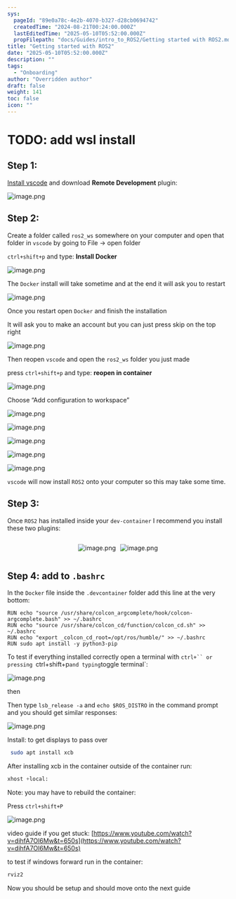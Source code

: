 ```yaml
---
sys:
  pageId: "89e0a78c-4e2b-4070-b327-d28cb0694742"
  createdTime: "2024-08-21T00:24:00.000Z"
  lastEditedTime: "2025-05-10T05:52:00.000Z"
  propFilepath: "docs/Guides/intro_to_ROS2/Getting started with ROS2.md"
title: "Getting started with ROS2"
date: "2025-05-10T05:52:00.000Z"
description: ""
tags:
  - "Onboarding"
author: "Overridden author"
draft: false
weight: 141
toc: false
icon: ""
---
```


# TODO: add wsl install

## Step 1:

[Install vscode](https://code.visualstudio.com/download) and download **Remote Development** plugin:

![image.png](https://prod-files-secure.s3.us-west-2.amazonaws.com/d518164a-d88e-44d1-a4ee-3adb3bd8bce0/efb52993-1881-4a40-b95e-6f020334f022/image.png?X-Amz-Algorithm=AWS4-HMAC-SHA256&X-Amz-Content-Sha256=UNSIGNED-PAYLOAD&X-Amz-Credential=ASIAZI2LB466T2NGWP6J%2F20250606%2Fus-west-2%2Fs3%2Faws4_request&X-Amz-Date=20250606T170817Z&X-Amz-Expires=3600&X-Amz-Security-Token=IQoJb3JpZ2luX2VjEIj%2F%2F%2F%2F%2F%2F%2F%2F%2F%2FwEaCXVzLXdlc3QtMiJIMEYCIQCAUUEPkhBqPmnlc%2BNaAVv%2BDz7nO09Q4o4lSXG5kPkDkwIhAJEjlkHcxNzx%2F8wD2MuPBJLtgW1whScb%2FjHd6%2Fwy0M4lKv8DCGEQABoMNjM3NDIzMTgzODA1IgzlRk5yqKW%2FXDIaghYq3AOdp5s%2FWCaDqElLa%2BOzgwQpLD4TCHQ2n1u5q7w1nTX8zm6SKxsJSE1w9Rz7CVdOfvA1W6DW2Xhj5EhG68KodvfNmj2%2BMP2sQqYyQsfUD6xir%2B9iXX77ljFx%2FfJA7XBJCQxM3nC5MSzSfeZk%2FgGaP7CyL%2Bjc6iUCq8jGNjpwOvUXrpTa8BLjDOw%2BNu20vlYFXPrbFdY644iTYBxTGl59cXYc6VmWe%2F2oEYiFgv5aft9qVt0XaAgNuiD76Yz1iV5JOjVRC4N0ydNuV5XH1A1590764DPj5ec4aNPER5oZ9j1MBnY8nK12exxQE%2BrC2FzcbLuVl2Jd0uiBzoVRnE60T3kXdj5cof1F9qjpxlUNOcrHfa2DaG%2BFQfaa9HMupMvJT9wQ4vkpVoulyig4HPYtFwCwUJLrH009kchDYSO2EnU4u5ND%2B4zsORtIQ8iskf04GSQC6F2j4zz2NutW4Pe5fQrMygsunLY6WPjt28RdXtPMfWtYF62x9jKMM7wjtRbRXc4J7th9q8Y1VZDbBRcmd3nPxxnOSTIhvV7G3Aw4grNEUgCnSHv8DweNXWmaZABkJIkP%2FYGt99iYTy6%2FFikRmXNGOsq17BkPvi3d4k7v0SSdjEn9iwtONnM%2BuXwnxTDsoYzCBjqkAXV1hXVI%2B6547ESMKFPmvy%2BRoxEgslJGpvewpSkVDVmQoVbR%2BJquwBvf%2FmznrIApIt1KPf%2FAA%2BK%2BjmkyUbofLbY2TkLyE4GMmkzqlwojWy4tRcFtQVYLZXM20TfxbSa7h7PrqEVP5LlUY1DSNiSZgoqwBRddlXA%2BCu6%2BQ1SQMBvzbd9ovJo62UrAe72an1tXrPJyJTHpmP64xuD%2FpOYOot5ODSOm&X-Amz-Signature=c25e655b561ccb3710e2174d8ffadd31989f4ecd80a4a403991a32c8d8cc078f&X-Amz-SignedHeaders=host&x-id=GetObject)

## Step 2:

Create a folder called `ros2_ws` somewhere on your computer and open that folder in `vscode` by going to File → open folder 

`ctrl+shift+p` and type: **Install Docker**

![image.png](https://prod-files-secure.s3.us-west-2.amazonaws.com/d518164a-d88e-44d1-a4ee-3adb3bd8bce0/2269dc0e-1cd5-47ff-bceb-c04ad9b2eab0/image.png?X-Amz-Algorithm=AWS4-HMAC-SHA256&X-Amz-Content-Sha256=UNSIGNED-PAYLOAD&X-Amz-Credential=ASIAZI2LB466T2NGWP6J%2F20250606%2Fus-west-2%2Fs3%2Faws4_request&X-Amz-Date=20250606T170817Z&X-Amz-Expires=3600&X-Amz-Security-Token=IQoJb3JpZ2luX2VjEIj%2F%2F%2F%2F%2F%2F%2F%2F%2F%2FwEaCXVzLXdlc3QtMiJIMEYCIQCAUUEPkhBqPmnlc%2BNaAVv%2BDz7nO09Q4o4lSXG5kPkDkwIhAJEjlkHcxNzx%2F8wD2MuPBJLtgW1whScb%2FjHd6%2Fwy0M4lKv8DCGEQABoMNjM3NDIzMTgzODA1IgzlRk5yqKW%2FXDIaghYq3AOdp5s%2FWCaDqElLa%2BOzgwQpLD4TCHQ2n1u5q7w1nTX8zm6SKxsJSE1w9Rz7CVdOfvA1W6DW2Xhj5EhG68KodvfNmj2%2BMP2sQqYyQsfUD6xir%2B9iXX77ljFx%2FfJA7XBJCQxM3nC5MSzSfeZk%2FgGaP7CyL%2Bjc6iUCq8jGNjpwOvUXrpTa8BLjDOw%2BNu20vlYFXPrbFdY644iTYBxTGl59cXYc6VmWe%2F2oEYiFgv5aft9qVt0XaAgNuiD76Yz1iV5JOjVRC4N0ydNuV5XH1A1590764DPj5ec4aNPER5oZ9j1MBnY8nK12exxQE%2BrC2FzcbLuVl2Jd0uiBzoVRnE60T3kXdj5cof1F9qjpxlUNOcrHfa2DaG%2BFQfaa9HMupMvJT9wQ4vkpVoulyig4HPYtFwCwUJLrH009kchDYSO2EnU4u5ND%2B4zsORtIQ8iskf04GSQC6F2j4zz2NutW4Pe5fQrMygsunLY6WPjt28RdXtPMfWtYF62x9jKMM7wjtRbRXc4J7th9q8Y1VZDbBRcmd3nPxxnOSTIhvV7G3Aw4grNEUgCnSHv8DweNXWmaZABkJIkP%2FYGt99iYTy6%2FFikRmXNGOsq17BkPvi3d4k7v0SSdjEn9iwtONnM%2BuXwnxTDsoYzCBjqkAXV1hXVI%2B6547ESMKFPmvy%2BRoxEgslJGpvewpSkVDVmQoVbR%2BJquwBvf%2FmznrIApIt1KPf%2FAA%2BK%2BjmkyUbofLbY2TkLyE4GMmkzqlwojWy4tRcFtQVYLZXM20TfxbSa7h7PrqEVP5LlUY1DSNiSZgoqwBRddlXA%2BCu6%2BQ1SQMBvzbd9ovJo62UrAe72an1tXrPJyJTHpmP64xuD%2FpOYOot5ODSOm&X-Amz-Signature=1364b54eb9df294deacfb266e0878899f2c511f82ddabca4a9d370eb7df58be9&X-Amz-SignedHeaders=host&x-id=GetObject)

The `Docker` install will take sometime and at the end it will ask you to restart

![image.png](https://prod-files-secure.s3.us-west-2.amazonaws.com/d518164a-d88e-44d1-a4ee-3adb3bd8bce0/ed233f78-be33-4b1f-b89c-9c346c0e961e/image.png?X-Amz-Algorithm=AWS4-HMAC-SHA256&X-Amz-Content-Sha256=UNSIGNED-PAYLOAD&X-Amz-Credential=ASIAZI2LB466T2NGWP6J%2F20250606%2Fus-west-2%2Fs3%2Faws4_request&X-Amz-Date=20250606T170817Z&X-Amz-Expires=3600&X-Amz-Security-Token=IQoJb3JpZ2luX2VjEIj%2F%2F%2F%2F%2F%2F%2F%2F%2F%2FwEaCXVzLXdlc3QtMiJIMEYCIQCAUUEPkhBqPmnlc%2BNaAVv%2BDz7nO09Q4o4lSXG5kPkDkwIhAJEjlkHcxNzx%2F8wD2MuPBJLtgW1whScb%2FjHd6%2Fwy0M4lKv8DCGEQABoMNjM3NDIzMTgzODA1IgzlRk5yqKW%2FXDIaghYq3AOdp5s%2FWCaDqElLa%2BOzgwQpLD4TCHQ2n1u5q7w1nTX8zm6SKxsJSE1w9Rz7CVdOfvA1W6DW2Xhj5EhG68KodvfNmj2%2BMP2sQqYyQsfUD6xir%2B9iXX77ljFx%2FfJA7XBJCQxM3nC5MSzSfeZk%2FgGaP7CyL%2Bjc6iUCq8jGNjpwOvUXrpTa8BLjDOw%2BNu20vlYFXPrbFdY644iTYBxTGl59cXYc6VmWe%2F2oEYiFgv5aft9qVt0XaAgNuiD76Yz1iV5JOjVRC4N0ydNuV5XH1A1590764DPj5ec4aNPER5oZ9j1MBnY8nK12exxQE%2BrC2FzcbLuVl2Jd0uiBzoVRnE60T3kXdj5cof1F9qjpxlUNOcrHfa2DaG%2BFQfaa9HMupMvJT9wQ4vkpVoulyig4HPYtFwCwUJLrH009kchDYSO2EnU4u5ND%2B4zsORtIQ8iskf04GSQC6F2j4zz2NutW4Pe5fQrMygsunLY6WPjt28RdXtPMfWtYF62x9jKMM7wjtRbRXc4J7th9q8Y1VZDbBRcmd3nPxxnOSTIhvV7G3Aw4grNEUgCnSHv8DweNXWmaZABkJIkP%2FYGt99iYTy6%2FFikRmXNGOsq17BkPvi3d4k7v0SSdjEn9iwtONnM%2BuXwnxTDsoYzCBjqkAXV1hXVI%2B6547ESMKFPmvy%2BRoxEgslJGpvewpSkVDVmQoVbR%2BJquwBvf%2FmznrIApIt1KPf%2FAA%2BK%2BjmkyUbofLbY2TkLyE4GMmkzqlwojWy4tRcFtQVYLZXM20TfxbSa7h7PrqEVP5LlUY1DSNiSZgoqwBRddlXA%2BCu6%2BQ1SQMBvzbd9ovJo62UrAe72an1tXrPJyJTHpmP64xuD%2FpOYOot5ODSOm&X-Amz-Signature=c8be458cd77d09599b6900da9b284f29f93edb71d2decf43c5fb485c6af16b0b&X-Amz-SignedHeaders=host&x-id=GetObject)

Once you restart open `Docker` and finish the installation

It will ask you to make an account but you can just press skip on the top right

![image.png](https://prod-files-secure.s3.us-west-2.amazonaws.com/d518164a-d88e-44d1-a4ee-3adb3bd8bce0/21010ad9-1659-4fd9-9f59-9932a09b2a3d/image.png?X-Amz-Algorithm=AWS4-HMAC-SHA256&X-Amz-Content-Sha256=UNSIGNED-PAYLOAD&X-Amz-Credential=ASIAZI2LB466T2NGWP6J%2F20250606%2Fus-west-2%2Fs3%2Faws4_request&X-Amz-Date=20250606T170817Z&X-Amz-Expires=3600&X-Amz-Security-Token=IQoJb3JpZ2luX2VjEIj%2F%2F%2F%2F%2F%2F%2F%2F%2F%2FwEaCXVzLXdlc3QtMiJIMEYCIQCAUUEPkhBqPmnlc%2BNaAVv%2BDz7nO09Q4o4lSXG5kPkDkwIhAJEjlkHcxNzx%2F8wD2MuPBJLtgW1whScb%2FjHd6%2Fwy0M4lKv8DCGEQABoMNjM3NDIzMTgzODA1IgzlRk5yqKW%2FXDIaghYq3AOdp5s%2FWCaDqElLa%2BOzgwQpLD4TCHQ2n1u5q7w1nTX8zm6SKxsJSE1w9Rz7CVdOfvA1W6DW2Xhj5EhG68KodvfNmj2%2BMP2sQqYyQsfUD6xir%2B9iXX77ljFx%2FfJA7XBJCQxM3nC5MSzSfeZk%2FgGaP7CyL%2Bjc6iUCq8jGNjpwOvUXrpTa8BLjDOw%2BNu20vlYFXPrbFdY644iTYBxTGl59cXYc6VmWe%2F2oEYiFgv5aft9qVt0XaAgNuiD76Yz1iV5JOjVRC4N0ydNuV5XH1A1590764DPj5ec4aNPER5oZ9j1MBnY8nK12exxQE%2BrC2FzcbLuVl2Jd0uiBzoVRnE60T3kXdj5cof1F9qjpxlUNOcrHfa2DaG%2BFQfaa9HMupMvJT9wQ4vkpVoulyig4HPYtFwCwUJLrH009kchDYSO2EnU4u5ND%2B4zsORtIQ8iskf04GSQC6F2j4zz2NutW4Pe5fQrMygsunLY6WPjt28RdXtPMfWtYF62x9jKMM7wjtRbRXc4J7th9q8Y1VZDbBRcmd3nPxxnOSTIhvV7G3Aw4grNEUgCnSHv8DweNXWmaZABkJIkP%2FYGt99iYTy6%2FFikRmXNGOsq17BkPvi3d4k7v0SSdjEn9iwtONnM%2BuXwnxTDsoYzCBjqkAXV1hXVI%2B6547ESMKFPmvy%2BRoxEgslJGpvewpSkVDVmQoVbR%2BJquwBvf%2FmznrIApIt1KPf%2FAA%2BK%2BjmkyUbofLbY2TkLyE4GMmkzqlwojWy4tRcFtQVYLZXM20TfxbSa7h7PrqEVP5LlUY1DSNiSZgoqwBRddlXA%2BCu6%2BQ1SQMBvzbd9ovJo62UrAe72an1tXrPJyJTHpmP64xuD%2FpOYOot5ODSOm&X-Amz-Signature=702a5a91be9bfe683dd42464a4439fdb3af18033655a7af6618d949124732be7&X-Amz-SignedHeaders=host&x-id=GetObject)

Then reopen `vscode` and open the `ros2_ws` folder you just made

press `ctrl+shift+p` and type: **reopen in container**

![image.png](https://prod-files-secure.s3.us-west-2.amazonaws.com/d518164a-d88e-44d1-a4ee-3adb3bd8bce0/4e93b8c2-41ad-488c-8095-c74205196118/image.png?X-Amz-Algorithm=AWS4-HMAC-SHA256&X-Amz-Content-Sha256=UNSIGNED-PAYLOAD&X-Amz-Credential=ASIAZI2LB466T2NGWP6J%2F20250606%2Fus-west-2%2Fs3%2Faws4_request&X-Amz-Date=20250606T170817Z&X-Amz-Expires=3600&X-Amz-Security-Token=IQoJb3JpZ2luX2VjEIj%2F%2F%2F%2F%2F%2F%2F%2F%2F%2FwEaCXVzLXdlc3QtMiJIMEYCIQCAUUEPkhBqPmnlc%2BNaAVv%2BDz7nO09Q4o4lSXG5kPkDkwIhAJEjlkHcxNzx%2F8wD2MuPBJLtgW1whScb%2FjHd6%2Fwy0M4lKv8DCGEQABoMNjM3NDIzMTgzODA1IgzlRk5yqKW%2FXDIaghYq3AOdp5s%2FWCaDqElLa%2BOzgwQpLD4TCHQ2n1u5q7w1nTX8zm6SKxsJSE1w9Rz7CVdOfvA1W6DW2Xhj5EhG68KodvfNmj2%2BMP2sQqYyQsfUD6xir%2B9iXX77ljFx%2FfJA7XBJCQxM3nC5MSzSfeZk%2FgGaP7CyL%2Bjc6iUCq8jGNjpwOvUXrpTa8BLjDOw%2BNu20vlYFXPrbFdY644iTYBxTGl59cXYc6VmWe%2F2oEYiFgv5aft9qVt0XaAgNuiD76Yz1iV5JOjVRC4N0ydNuV5XH1A1590764DPj5ec4aNPER5oZ9j1MBnY8nK12exxQE%2BrC2FzcbLuVl2Jd0uiBzoVRnE60T3kXdj5cof1F9qjpxlUNOcrHfa2DaG%2BFQfaa9HMupMvJT9wQ4vkpVoulyig4HPYtFwCwUJLrH009kchDYSO2EnU4u5ND%2B4zsORtIQ8iskf04GSQC6F2j4zz2NutW4Pe5fQrMygsunLY6WPjt28RdXtPMfWtYF62x9jKMM7wjtRbRXc4J7th9q8Y1VZDbBRcmd3nPxxnOSTIhvV7G3Aw4grNEUgCnSHv8DweNXWmaZABkJIkP%2FYGt99iYTy6%2FFikRmXNGOsq17BkPvi3d4k7v0SSdjEn9iwtONnM%2BuXwnxTDsoYzCBjqkAXV1hXVI%2B6547ESMKFPmvy%2BRoxEgslJGpvewpSkVDVmQoVbR%2BJquwBvf%2FmznrIApIt1KPf%2FAA%2BK%2BjmkyUbofLbY2TkLyE4GMmkzqlwojWy4tRcFtQVYLZXM20TfxbSa7h7PrqEVP5LlUY1DSNiSZgoqwBRddlXA%2BCu6%2BQ1SQMBvzbd9ovJo62UrAe72an1tXrPJyJTHpmP64xuD%2FpOYOot5ODSOm&X-Amz-Signature=156fc92848a941dac7ef491e14d718f7a199c72843ba5b8b7b969a2deeb6bde8&X-Amz-SignedHeaders=host&x-id=GetObject)

Choose “Add configuration to workspace”

![image.png](https://prod-files-secure.s3.us-west-2.amazonaws.com/d518164a-d88e-44d1-a4ee-3adb3bd8bce0/9560b282-5060-4989-ba37-97e7b2c22476/image.png?X-Amz-Algorithm=AWS4-HMAC-SHA256&X-Amz-Content-Sha256=UNSIGNED-PAYLOAD&X-Amz-Credential=ASIAZI2LB466T2NGWP6J%2F20250606%2Fus-west-2%2Fs3%2Faws4_request&X-Amz-Date=20250606T170817Z&X-Amz-Expires=3600&X-Amz-Security-Token=IQoJb3JpZ2luX2VjEIj%2F%2F%2F%2F%2F%2F%2F%2F%2F%2FwEaCXVzLXdlc3QtMiJIMEYCIQCAUUEPkhBqPmnlc%2BNaAVv%2BDz7nO09Q4o4lSXG5kPkDkwIhAJEjlkHcxNzx%2F8wD2MuPBJLtgW1whScb%2FjHd6%2Fwy0M4lKv8DCGEQABoMNjM3NDIzMTgzODA1IgzlRk5yqKW%2FXDIaghYq3AOdp5s%2FWCaDqElLa%2BOzgwQpLD4TCHQ2n1u5q7w1nTX8zm6SKxsJSE1w9Rz7CVdOfvA1W6DW2Xhj5EhG68KodvfNmj2%2BMP2sQqYyQsfUD6xir%2B9iXX77ljFx%2FfJA7XBJCQxM3nC5MSzSfeZk%2FgGaP7CyL%2Bjc6iUCq8jGNjpwOvUXrpTa8BLjDOw%2BNu20vlYFXPrbFdY644iTYBxTGl59cXYc6VmWe%2F2oEYiFgv5aft9qVt0XaAgNuiD76Yz1iV5JOjVRC4N0ydNuV5XH1A1590764DPj5ec4aNPER5oZ9j1MBnY8nK12exxQE%2BrC2FzcbLuVl2Jd0uiBzoVRnE60T3kXdj5cof1F9qjpxlUNOcrHfa2DaG%2BFQfaa9HMupMvJT9wQ4vkpVoulyig4HPYtFwCwUJLrH009kchDYSO2EnU4u5ND%2B4zsORtIQ8iskf04GSQC6F2j4zz2NutW4Pe5fQrMygsunLY6WPjt28RdXtPMfWtYF62x9jKMM7wjtRbRXc4J7th9q8Y1VZDbBRcmd3nPxxnOSTIhvV7G3Aw4grNEUgCnSHv8DweNXWmaZABkJIkP%2FYGt99iYTy6%2FFikRmXNGOsq17BkPvi3d4k7v0SSdjEn9iwtONnM%2BuXwnxTDsoYzCBjqkAXV1hXVI%2B6547ESMKFPmvy%2BRoxEgslJGpvewpSkVDVmQoVbR%2BJquwBvf%2FmznrIApIt1KPf%2FAA%2BK%2BjmkyUbofLbY2TkLyE4GMmkzqlwojWy4tRcFtQVYLZXM20TfxbSa7h7PrqEVP5LlUY1DSNiSZgoqwBRddlXA%2BCu6%2BQ1SQMBvzbd9ovJo62UrAe72an1tXrPJyJTHpmP64xuD%2FpOYOot5ODSOm&X-Amz-Signature=391e527ea62b1212b401f4c70ea87a6ffac56e6da16956ebbb3306e1b9a3b549&X-Amz-SignedHeaders=host&x-id=GetObject)

![image.png](https://prod-files-secure.s3.us-west-2.amazonaws.com/d518164a-d88e-44d1-a4ee-3adb3bd8bce0/2ee63f81-886b-48e8-a553-dc6e5eac99e4/image.png?X-Amz-Algorithm=AWS4-HMAC-SHA256&X-Amz-Content-Sha256=UNSIGNED-PAYLOAD&X-Amz-Credential=ASIAZI2LB466T2NGWP6J%2F20250606%2Fus-west-2%2Fs3%2Faws4_request&X-Amz-Date=20250606T170817Z&X-Amz-Expires=3600&X-Amz-Security-Token=IQoJb3JpZ2luX2VjEIj%2F%2F%2F%2F%2F%2F%2F%2F%2F%2FwEaCXVzLXdlc3QtMiJIMEYCIQCAUUEPkhBqPmnlc%2BNaAVv%2BDz7nO09Q4o4lSXG5kPkDkwIhAJEjlkHcxNzx%2F8wD2MuPBJLtgW1whScb%2FjHd6%2Fwy0M4lKv8DCGEQABoMNjM3NDIzMTgzODA1IgzlRk5yqKW%2FXDIaghYq3AOdp5s%2FWCaDqElLa%2BOzgwQpLD4TCHQ2n1u5q7w1nTX8zm6SKxsJSE1w9Rz7CVdOfvA1W6DW2Xhj5EhG68KodvfNmj2%2BMP2sQqYyQsfUD6xir%2B9iXX77ljFx%2FfJA7XBJCQxM3nC5MSzSfeZk%2FgGaP7CyL%2Bjc6iUCq8jGNjpwOvUXrpTa8BLjDOw%2BNu20vlYFXPrbFdY644iTYBxTGl59cXYc6VmWe%2F2oEYiFgv5aft9qVt0XaAgNuiD76Yz1iV5JOjVRC4N0ydNuV5XH1A1590764DPj5ec4aNPER5oZ9j1MBnY8nK12exxQE%2BrC2FzcbLuVl2Jd0uiBzoVRnE60T3kXdj5cof1F9qjpxlUNOcrHfa2DaG%2BFQfaa9HMupMvJT9wQ4vkpVoulyig4HPYtFwCwUJLrH009kchDYSO2EnU4u5ND%2B4zsORtIQ8iskf04GSQC6F2j4zz2NutW4Pe5fQrMygsunLY6WPjt28RdXtPMfWtYF62x9jKMM7wjtRbRXc4J7th9q8Y1VZDbBRcmd3nPxxnOSTIhvV7G3Aw4grNEUgCnSHv8DweNXWmaZABkJIkP%2FYGt99iYTy6%2FFikRmXNGOsq17BkPvi3d4k7v0SSdjEn9iwtONnM%2BuXwnxTDsoYzCBjqkAXV1hXVI%2B6547ESMKFPmvy%2BRoxEgslJGpvewpSkVDVmQoVbR%2BJquwBvf%2FmznrIApIt1KPf%2FAA%2BK%2BjmkyUbofLbY2TkLyE4GMmkzqlwojWy4tRcFtQVYLZXM20TfxbSa7h7PrqEVP5LlUY1DSNiSZgoqwBRddlXA%2BCu6%2BQ1SQMBvzbd9ovJo62UrAe72an1tXrPJyJTHpmP64xuD%2FpOYOot5ODSOm&X-Amz-Signature=82e273346d2f88990b79d1a012307006aba32a5cc9e052ca1fd9c40be2145917&X-Amz-SignedHeaders=host&x-id=GetObject)

![image.png](https://prod-files-secure.s3.us-west-2.amazonaws.com/d518164a-d88e-44d1-a4ee-3adb3bd8bce0/ae1580b2-b048-407e-aed9-b584224a7a04/image.png?X-Amz-Algorithm=AWS4-HMAC-SHA256&X-Amz-Content-Sha256=UNSIGNED-PAYLOAD&X-Amz-Credential=ASIAZI2LB466T2NGWP6J%2F20250606%2Fus-west-2%2Fs3%2Faws4_request&X-Amz-Date=20250606T170817Z&X-Amz-Expires=3600&X-Amz-Security-Token=IQoJb3JpZ2luX2VjEIj%2F%2F%2F%2F%2F%2F%2F%2F%2F%2FwEaCXVzLXdlc3QtMiJIMEYCIQCAUUEPkhBqPmnlc%2BNaAVv%2BDz7nO09Q4o4lSXG5kPkDkwIhAJEjlkHcxNzx%2F8wD2MuPBJLtgW1whScb%2FjHd6%2Fwy0M4lKv8DCGEQABoMNjM3NDIzMTgzODA1IgzlRk5yqKW%2FXDIaghYq3AOdp5s%2FWCaDqElLa%2BOzgwQpLD4TCHQ2n1u5q7w1nTX8zm6SKxsJSE1w9Rz7CVdOfvA1W6DW2Xhj5EhG68KodvfNmj2%2BMP2sQqYyQsfUD6xir%2B9iXX77ljFx%2FfJA7XBJCQxM3nC5MSzSfeZk%2FgGaP7CyL%2Bjc6iUCq8jGNjpwOvUXrpTa8BLjDOw%2BNu20vlYFXPrbFdY644iTYBxTGl59cXYc6VmWe%2F2oEYiFgv5aft9qVt0XaAgNuiD76Yz1iV5JOjVRC4N0ydNuV5XH1A1590764DPj5ec4aNPER5oZ9j1MBnY8nK12exxQE%2BrC2FzcbLuVl2Jd0uiBzoVRnE60T3kXdj5cof1F9qjpxlUNOcrHfa2DaG%2BFQfaa9HMupMvJT9wQ4vkpVoulyig4HPYtFwCwUJLrH009kchDYSO2EnU4u5ND%2B4zsORtIQ8iskf04GSQC6F2j4zz2NutW4Pe5fQrMygsunLY6WPjt28RdXtPMfWtYF62x9jKMM7wjtRbRXc4J7th9q8Y1VZDbBRcmd3nPxxnOSTIhvV7G3Aw4grNEUgCnSHv8DweNXWmaZABkJIkP%2FYGt99iYTy6%2FFikRmXNGOsq17BkPvi3d4k7v0SSdjEn9iwtONnM%2BuXwnxTDsoYzCBjqkAXV1hXVI%2B6547ESMKFPmvy%2BRoxEgslJGpvewpSkVDVmQoVbR%2BJquwBvf%2FmznrIApIt1KPf%2FAA%2BK%2BjmkyUbofLbY2TkLyE4GMmkzqlwojWy4tRcFtQVYLZXM20TfxbSa7h7PrqEVP5LlUY1DSNiSZgoqwBRddlXA%2BCu6%2BQ1SQMBvzbd9ovJo62UrAe72an1tXrPJyJTHpmP64xuD%2FpOYOot5ODSOm&X-Amz-Signature=e13595e31114c81d8b98ab23ef94069c93deaf668c24b313d093a4e9e387a07a&X-Amz-SignedHeaders=host&x-id=GetObject)

![image.png](https://prod-files-secure.s3.us-west-2.amazonaws.com/d518164a-d88e-44d1-a4ee-3adb3bd8bce0/53255b28-f75e-430f-b9e3-c0ac8577e42b/image.png?X-Amz-Algorithm=AWS4-HMAC-SHA256&X-Amz-Content-Sha256=UNSIGNED-PAYLOAD&X-Amz-Credential=ASIAZI2LB466T2NGWP6J%2F20250606%2Fus-west-2%2Fs3%2Faws4_request&X-Amz-Date=20250606T170817Z&X-Amz-Expires=3600&X-Amz-Security-Token=IQoJb3JpZ2luX2VjEIj%2F%2F%2F%2F%2F%2F%2F%2F%2F%2FwEaCXVzLXdlc3QtMiJIMEYCIQCAUUEPkhBqPmnlc%2BNaAVv%2BDz7nO09Q4o4lSXG5kPkDkwIhAJEjlkHcxNzx%2F8wD2MuPBJLtgW1whScb%2FjHd6%2Fwy0M4lKv8DCGEQABoMNjM3NDIzMTgzODA1IgzlRk5yqKW%2FXDIaghYq3AOdp5s%2FWCaDqElLa%2BOzgwQpLD4TCHQ2n1u5q7w1nTX8zm6SKxsJSE1w9Rz7CVdOfvA1W6DW2Xhj5EhG68KodvfNmj2%2BMP2sQqYyQsfUD6xir%2B9iXX77ljFx%2FfJA7XBJCQxM3nC5MSzSfeZk%2FgGaP7CyL%2Bjc6iUCq8jGNjpwOvUXrpTa8BLjDOw%2BNu20vlYFXPrbFdY644iTYBxTGl59cXYc6VmWe%2F2oEYiFgv5aft9qVt0XaAgNuiD76Yz1iV5JOjVRC4N0ydNuV5XH1A1590764DPj5ec4aNPER5oZ9j1MBnY8nK12exxQE%2BrC2FzcbLuVl2Jd0uiBzoVRnE60T3kXdj5cof1F9qjpxlUNOcrHfa2DaG%2BFQfaa9HMupMvJT9wQ4vkpVoulyig4HPYtFwCwUJLrH009kchDYSO2EnU4u5ND%2B4zsORtIQ8iskf04GSQC6F2j4zz2NutW4Pe5fQrMygsunLY6WPjt28RdXtPMfWtYF62x9jKMM7wjtRbRXc4J7th9q8Y1VZDbBRcmd3nPxxnOSTIhvV7G3Aw4grNEUgCnSHv8DweNXWmaZABkJIkP%2FYGt99iYTy6%2FFikRmXNGOsq17BkPvi3d4k7v0SSdjEn9iwtONnM%2BuXwnxTDsoYzCBjqkAXV1hXVI%2B6547ESMKFPmvy%2BRoxEgslJGpvewpSkVDVmQoVbR%2BJquwBvf%2FmznrIApIt1KPf%2FAA%2BK%2BjmkyUbofLbY2TkLyE4GMmkzqlwojWy4tRcFtQVYLZXM20TfxbSa7h7PrqEVP5LlUY1DSNiSZgoqwBRddlXA%2BCu6%2BQ1SQMBvzbd9ovJo62UrAe72an1tXrPJyJTHpmP64xuD%2FpOYOot5ODSOm&X-Amz-Signature=71529dd3826235c593185e412f17fed956402fe4edc05745829cbed0cac64e47&X-Amz-SignedHeaders=host&x-id=GetObject)

![image.png](https://prod-files-secure.s3.us-west-2.amazonaws.com/d518164a-d88e-44d1-a4ee-3adb3bd8bce0/7c562767-5af9-4ffb-97d1-327bcdf4ee00/image.png?X-Amz-Algorithm=AWS4-HMAC-SHA256&X-Amz-Content-Sha256=UNSIGNED-PAYLOAD&X-Amz-Credential=ASIAZI2LB466T2NGWP6J%2F20250606%2Fus-west-2%2Fs3%2Faws4_request&X-Amz-Date=20250606T170817Z&X-Amz-Expires=3600&X-Amz-Security-Token=IQoJb3JpZ2luX2VjEIj%2F%2F%2F%2F%2F%2F%2F%2F%2F%2FwEaCXVzLXdlc3QtMiJIMEYCIQCAUUEPkhBqPmnlc%2BNaAVv%2BDz7nO09Q4o4lSXG5kPkDkwIhAJEjlkHcxNzx%2F8wD2MuPBJLtgW1whScb%2FjHd6%2Fwy0M4lKv8DCGEQABoMNjM3NDIzMTgzODA1IgzlRk5yqKW%2FXDIaghYq3AOdp5s%2FWCaDqElLa%2BOzgwQpLD4TCHQ2n1u5q7w1nTX8zm6SKxsJSE1w9Rz7CVdOfvA1W6DW2Xhj5EhG68KodvfNmj2%2BMP2sQqYyQsfUD6xir%2B9iXX77ljFx%2FfJA7XBJCQxM3nC5MSzSfeZk%2FgGaP7CyL%2Bjc6iUCq8jGNjpwOvUXrpTa8BLjDOw%2BNu20vlYFXPrbFdY644iTYBxTGl59cXYc6VmWe%2F2oEYiFgv5aft9qVt0XaAgNuiD76Yz1iV5JOjVRC4N0ydNuV5XH1A1590764DPj5ec4aNPER5oZ9j1MBnY8nK12exxQE%2BrC2FzcbLuVl2Jd0uiBzoVRnE60T3kXdj5cof1F9qjpxlUNOcrHfa2DaG%2BFQfaa9HMupMvJT9wQ4vkpVoulyig4HPYtFwCwUJLrH009kchDYSO2EnU4u5ND%2B4zsORtIQ8iskf04GSQC6F2j4zz2NutW4Pe5fQrMygsunLY6WPjt28RdXtPMfWtYF62x9jKMM7wjtRbRXc4J7th9q8Y1VZDbBRcmd3nPxxnOSTIhvV7G3Aw4grNEUgCnSHv8DweNXWmaZABkJIkP%2FYGt99iYTy6%2FFikRmXNGOsq17BkPvi3d4k7v0SSdjEn9iwtONnM%2BuXwnxTDsoYzCBjqkAXV1hXVI%2B6547ESMKFPmvy%2BRoxEgslJGpvewpSkVDVmQoVbR%2BJquwBvf%2FmznrIApIt1KPf%2FAA%2BK%2BjmkyUbofLbY2TkLyE4GMmkzqlwojWy4tRcFtQVYLZXM20TfxbSa7h7PrqEVP5LlUY1DSNiSZgoqwBRddlXA%2BCu6%2BQ1SQMBvzbd9ovJo62UrAe72an1tXrPJyJTHpmP64xuD%2FpOYOot5ODSOm&X-Amz-Signature=cc2a445ae12275d33e884a6cb4a36082a7e0a970ce6b4d9a140203b889ce41f5&X-Amz-SignedHeaders=host&x-id=GetObject)

`vscode` will now install `ROS2` onto your computer so this may take some time.

## Step 3:

Once `ROS2` has installed inside your `dev-container` I recommend you install these two plugins:

<div style="display: flex;flex-direction: row; column-gap:10px; max-width: 630px;justify-content: center;">
<div>

![image.png](https://prod-files-secure.s3.us-west-2.amazonaws.com/d518164a-d88e-44d1-a4ee-3adb3bd8bce0/3fc3d550-5a54-4ba1-ba6b-faa01cdb7369/image.png?X-Amz-Algorithm=AWS4-HMAC-SHA256&X-Amz-Content-Sha256=UNSIGNED-PAYLOAD&X-Amz-Credential=ASIAZI2LB4667PJPKJU5%2F20250606%2Fus-west-2%2Fs3%2Faws4_request&X-Amz-Date=20250606T170819Z&X-Amz-Expires=3600&X-Amz-Security-Token=IQoJb3JpZ2luX2VjEIj%2F%2F%2F%2F%2F%2F%2F%2F%2F%2FwEaCXVzLXdlc3QtMiJGMEQCICyscN6117hUbwhUHr84KwLHPFm7i99Grwvy%2B6WV3k28AiBC0OdyNiAS%2F6zSMv5gYMKWE0i2A5ewS%2Bc5dvTE3lvc0Cr%2FAwhhEAAaDDYzNzQyMzE4MzgwNSIMou937V04Cz%2FBxyM9KtwD2p%2F7zLBQd8r8Jt%2BI5SQfj8ghEmRtC4NmOjO242aIXj8tXuhKcPK8GwE%2B6xqJ0WQEORlrzdyEsptwx3at52QWYHoTXTMvBerVtOt56FCdAE%2BOzXI7HIoIvr9BZWwZiT0TCLyWn%2Ft7%2F1meKznpY4q9R0jIjHjcOMLIM3A3vLVSrXihkFfBtvvMEX3%2Fj7q0iBY8jrjB53DRwMtWQIA9dmWa5cNZWhYR9eC2efolUufAw7SxuDWfzmpjKUGmOmNTdqK14zBPPAp4Pyb9SiR%2BcvdW3ayrXoxImPWPwQIEAWNjV9MhfQYzRI1bIo3LYn4UEe%2FhbhvtuYI7iDeKCz77x0XecOYQgXy%2BNR%2BPsm%2FMU17j1Y4M38xw5NFcGeQjLsFYnDCoo%2Fti2IDF0XcAOcXD8CLtkZb8lRz%2BlbxrCIo49HcKMD5sk%2F7DTY3hiOvW%2F0mgP5Rwr6xm%2FtTTG4S6CzQL6bShsXK%2F5Spyxg20LGmBlXupByUlmcsDh7p6K0Svg7Zob3WKZYDFl5XF15XDkTS5%2FQPvGMRNWp3kHcMi6X4BhDIJjWay2K1jab9rosnP4VUUH8n3fkDzZtLi5ONscQ5KNDcFB9VqB3boWOUSW1ZNB3cl2BuSMIk6rgnRERK%2BX5Ewx6GMwgY6pgHQ%2Fi5beNey1ZBfz75FNdHOfjqp%2FO8ellCZBrA2QMaz10BmZiMg3ZmruFG5tk2R%2BRnTSXpPw6GiAiiPUbXNDMWcAEjmnPVQB%2Bx2WOFRVo01wpAehxstmk3oRU73SpUvw1XWiU%2BxQtgFRI%2BsTaD9hdwZZsBDBvWIaP%2FnD7iVlwGzhczLd878AufmMVMuckb9oA2Rje0HhFKoWmlTRORHW7VdR3Ofrhpx&X-Amz-Signature=4b947df8a30293c3db11fa12cc1b4929a088cd180b4759676d1f2469449b3bc4&X-Amz-SignedHeaders=host&x-id=GetObject)

</div>
<div>

![image.png](https://prod-files-secure.s3.us-west-2.amazonaws.com/d518164a-d88e-44d1-a4ee-3adb3bd8bce0/d994cc66-13c2-4093-a5a3-f84cf4601a82/image.png?X-Amz-Algorithm=AWS4-HMAC-SHA256&X-Amz-Content-Sha256=UNSIGNED-PAYLOAD&X-Amz-Credential=ASIAZI2LB466S776BMQ6%2F20250606%2Fus-west-2%2Fs3%2Faws4_request&X-Amz-Date=20250606T170819Z&X-Amz-Expires=3600&X-Amz-Security-Token=IQoJb3JpZ2luX2VjEIj%2F%2F%2F%2F%2F%2F%2F%2F%2F%2FwEaCXVzLXdlc3QtMiJHMEUCIQCZv7UNEklSOo1DstJKcImukxZ5TkPc4F1iroyQdtFj%2BAIgG3JX5zO12dXOEel1%2BJ403gub1iJ%2FsDLowinEyECciUUq%2FwMIYRAAGgw2Mzc0MjMxODM4MDUiDOAkGwq2Ijz5c5QkACrcA%2B5qwJ4d4a4SS9uymwGR7Tyzpk0EESIlMgFROlvdvIiFwk8v9sy7F0ScpEKB4c6SRgCfWlik1hPdeCGOoslq%2F4EeK4yFY7loUa8wr4q0eGy0oh0%2B9Ew5ALhXj0QVPaOZpqR8qV7URndtyRi6FOxKZ9YncKFj0twmL%2F2Pl7T9InmUNX2oS63l67THq99CQx8X92xGY80tLDAaNb%2BbVcaW0QbpbcPNt1vJgKHYIsP20jFa22i1zYHqaJe0HBlqscm8wqdm3vUC88EzqhCmr3q4jnA%2Ft4T7R9PizRAsIzVeJCdNP8ng50IJzb9RmVvHqo5CA9duAiaLFCaGinc34IBWds7pWDY2u7eJ4ahvJdtFkMBdaFe9BSDQIdIB5I%2Bziq3ttLQS6ERO2pIFW2cqpELk3WXKIkEw3zs5L3e9pIltwRHpZgrr5xaJas0t%2FVfDQHWrEIj9FsGQunevYAQd2an%2FonJtWdEN3Q%2Fw0pSoXOt9ITBYHJfRWFXiVE2%2BOs9LRtxMqUNqQy6uN%2BZuVJZ0%2BzExeE%2BhCwatQwwIdkez8u1lOenTLMXZJ2%2FU0NYkZtI8d%2FGLBSzCL6lslOYvnDNHfO0s2kO6RS73Doef5AfVMeLHyZKAkKWOFp05nF7z77JeMICijMIGOqUBihmNbn3WrX82gbFbj5Ocr1uG6orUFYL67LJr%2FRYH6lqUHUCA6cCxEQ5ibgFrcbwcoveQEX3xExixgGmFjKCspZ9guUJ%2Fk95kAOLWwkUqI4MqWZ%2FaQbXZZMvOgI%2BIjNN37eoOFyZJtgN8rFygXzwVII6WNpaO5c%2B2gxht6fmCj%2F5eK1pvwT9EsZNw%2Fygat%2F8iHkS4qf0838bg8HYG3yBzv3AsMpuQ&X-Amz-Signature=5324ac634d6dbc62324a36b431cefc6b66a200fdac84b5d61cdb8f220f3f359c&X-Amz-SignedHeaders=host&x-id=GetObject)

</div>
</div>

## Step 4: add to `.bashrc`

In the `Docker` file inside the `.devcontainer` folder add this line at the very bottom: 

```docker
RUN echo "source /usr/share/colcon_argcomplete/hook/colcon-argcomplete.bash" >> ~/.bashrc
RUN echo "source /usr/share/colcon_cd/function/colcon_cd.sh" >> ~/.bashrc
RUN echo "export _colcon_cd_root=/opt/ros/humble/" >> ~/.bashrc
RUN sudo apt install -y python3-pip 
```

To test if everything installed correctly open a terminal with `ctrl+`` or pressing `ctrl+shift+p` and typing `toggle terminal`:

![image.png](https://prod-files-secure.s3.us-west-2.amazonaws.com/d518164a-d88e-44d1-a4ee-3adb3bd8bce0/6a4943d8-b04e-4c02-9a58-775f3384d1a5/image.png?X-Amz-Algorithm=AWS4-HMAC-SHA256&X-Amz-Content-Sha256=UNSIGNED-PAYLOAD&X-Amz-Credential=ASIAZI2LB466T2NGWP6J%2F20250606%2Fus-west-2%2Fs3%2Faws4_request&X-Amz-Date=20250606T170817Z&X-Amz-Expires=3600&X-Amz-Security-Token=IQoJb3JpZ2luX2VjEIj%2F%2F%2F%2F%2F%2F%2F%2F%2F%2FwEaCXVzLXdlc3QtMiJIMEYCIQCAUUEPkhBqPmnlc%2BNaAVv%2BDz7nO09Q4o4lSXG5kPkDkwIhAJEjlkHcxNzx%2F8wD2MuPBJLtgW1whScb%2FjHd6%2Fwy0M4lKv8DCGEQABoMNjM3NDIzMTgzODA1IgzlRk5yqKW%2FXDIaghYq3AOdp5s%2FWCaDqElLa%2BOzgwQpLD4TCHQ2n1u5q7w1nTX8zm6SKxsJSE1w9Rz7CVdOfvA1W6DW2Xhj5EhG68KodvfNmj2%2BMP2sQqYyQsfUD6xir%2B9iXX77ljFx%2FfJA7XBJCQxM3nC5MSzSfeZk%2FgGaP7CyL%2Bjc6iUCq8jGNjpwOvUXrpTa8BLjDOw%2BNu20vlYFXPrbFdY644iTYBxTGl59cXYc6VmWe%2F2oEYiFgv5aft9qVt0XaAgNuiD76Yz1iV5JOjVRC4N0ydNuV5XH1A1590764DPj5ec4aNPER5oZ9j1MBnY8nK12exxQE%2BrC2FzcbLuVl2Jd0uiBzoVRnE60T3kXdj5cof1F9qjpxlUNOcrHfa2DaG%2BFQfaa9HMupMvJT9wQ4vkpVoulyig4HPYtFwCwUJLrH009kchDYSO2EnU4u5ND%2B4zsORtIQ8iskf04GSQC6F2j4zz2NutW4Pe5fQrMygsunLY6WPjt28RdXtPMfWtYF62x9jKMM7wjtRbRXc4J7th9q8Y1VZDbBRcmd3nPxxnOSTIhvV7G3Aw4grNEUgCnSHv8DweNXWmaZABkJIkP%2FYGt99iYTy6%2FFikRmXNGOsq17BkPvi3d4k7v0SSdjEn9iwtONnM%2BuXwnxTDsoYzCBjqkAXV1hXVI%2B6547ESMKFPmvy%2BRoxEgslJGpvewpSkVDVmQoVbR%2BJquwBvf%2FmznrIApIt1KPf%2FAA%2BK%2BjmkyUbofLbY2TkLyE4GMmkzqlwojWy4tRcFtQVYLZXM20TfxbSa7h7PrqEVP5LlUY1DSNiSZgoqwBRddlXA%2BCu6%2BQ1SQMBvzbd9ovJo62UrAe72an1tXrPJyJTHpmP64xuD%2FpOYOot5ODSOm&X-Amz-Signature=ccf5d38afc239e36700069027fc3cafc57a877ffaa134915916234483ff3076d&X-Amz-SignedHeaders=host&x-id=GetObject)

then 

Then type `lsb_release -a` and `echo $ROS_DISTRO` in the command prompt and you should get similar responses:

![image.png](https://prod-files-secure.s3.us-west-2.amazonaws.com/d518164a-d88e-44d1-a4ee-3adb3bd8bce0/3e635dec-a805-4e85-8b9e-d000e5b71a4e/image.png?X-Amz-Algorithm=AWS4-HMAC-SHA256&X-Amz-Content-Sha256=UNSIGNED-PAYLOAD&X-Amz-Credential=ASIAZI2LB466T2NGWP6J%2F20250606%2Fus-west-2%2Fs3%2Faws4_request&X-Amz-Date=20250606T170817Z&X-Amz-Expires=3600&X-Amz-Security-Token=IQoJb3JpZ2luX2VjEIj%2F%2F%2F%2F%2F%2F%2F%2F%2F%2FwEaCXVzLXdlc3QtMiJIMEYCIQCAUUEPkhBqPmnlc%2BNaAVv%2BDz7nO09Q4o4lSXG5kPkDkwIhAJEjlkHcxNzx%2F8wD2MuPBJLtgW1whScb%2FjHd6%2Fwy0M4lKv8DCGEQABoMNjM3NDIzMTgzODA1IgzlRk5yqKW%2FXDIaghYq3AOdp5s%2FWCaDqElLa%2BOzgwQpLD4TCHQ2n1u5q7w1nTX8zm6SKxsJSE1w9Rz7CVdOfvA1W6DW2Xhj5EhG68KodvfNmj2%2BMP2sQqYyQsfUD6xir%2B9iXX77ljFx%2FfJA7XBJCQxM3nC5MSzSfeZk%2FgGaP7CyL%2Bjc6iUCq8jGNjpwOvUXrpTa8BLjDOw%2BNu20vlYFXPrbFdY644iTYBxTGl59cXYc6VmWe%2F2oEYiFgv5aft9qVt0XaAgNuiD76Yz1iV5JOjVRC4N0ydNuV5XH1A1590764DPj5ec4aNPER5oZ9j1MBnY8nK12exxQE%2BrC2FzcbLuVl2Jd0uiBzoVRnE60T3kXdj5cof1F9qjpxlUNOcrHfa2DaG%2BFQfaa9HMupMvJT9wQ4vkpVoulyig4HPYtFwCwUJLrH009kchDYSO2EnU4u5ND%2B4zsORtIQ8iskf04GSQC6F2j4zz2NutW4Pe5fQrMygsunLY6WPjt28RdXtPMfWtYF62x9jKMM7wjtRbRXc4J7th9q8Y1VZDbBRcmd3nPxxnOSTIhvV7G3Aw4grNEUgCnSHv8DweNXWmaZABkJIkP%2FYGt99iYTy6%2FFikRmXNGOsq17BkPvi3d4k7v0SSdjEn9iwtONnM%2BuXwnxTDsoYzCBjqkAXV1hXVI%2B6547ESMKFPmvy%2BRoxEgslJGpvewpSkVDVmQoVbR%2BJquwBvf%2FmznrIApIt1KPf%2FAA%2BK%2BjmkyUbofLbY2TkLyE4GMmkzqlwojWy4tRcFtQVYLZXM20TfxbSa7h7PrqEVP5LlUY1DSNiSZgoqwBRddlXA%2BCu6%2BQ1SQMBvzbd9ovJo62UrAe72an1tXrPJyJTHpmP64xuD%2FpOYOot5ODSOm&X-Amz-Signature=f86cba2117fc02f13c68ce1d6c307c1ecc7a82a6ce72984b2b27eeb78eec6732&X-Amz-SignedHeaders=host&x-id=GetObject)

Install:  to get displays to pass over

```bash
 sudo apt install xcb
```

After installing xcb in the container outside of the container run:

```python
xhost +local:
```

Note: you may have to rebuild the container:

Press `ctrl+shift+P`

![image.png](https://prod-files-secure.s3.us-west-2.amazonaws.com/d518164a-d88e-44d1-a4ee-3adb3bd8bce0/6c2be660-2618-4c38-9c26-53554f7a0b7b/image.png?X-Amz-Algorithm=AWS4-HMAC-SHA256&X-Amz-Content-Sha256=UNSIGNED-PAYLOAD&X-Amz-Credential=ASIAZI2LB466T2NGWP6J%2F20250606%2Fus-west-2%2Fs3%2Faws4_request&X-Amz-Date=20250606T170817Z&X-Amz-Expires=3600&X-Amz-Security-Token=IQoJb3JpZ2luX2VjEIj%2F%2F%2F%2F%2F%2F%2F%2F%2F%2FwEaCXVzLXdlc3QtMiJIMEYCIQCAUUEPkhBqPmnlc%2BNaAVv%2BDz7nO09Q4o4lSXG5kPkDkwIhAJEjlkHcxNzx%2F8wD2MuPBJLtgW1whScb%2FjHd6%2Fwy0M4lKv8DCGEQABoMNjM3NDIzMTgzODA1IgzlRk5yqKW%2FXDIaghYq3AOdp5s%2FWCaDqElLa%2BOzgwQpLD4TCHQ2n1u5q7w1nTX8zm6SKxsJSE1w9Rz7CVdOfvA1W6DW2Xhj5EhG68KodvfNmj2%2BMP2sQqYyQsfUD6xir%2B9iXX77ljFx%2FfJA7XBJCQxM3nC5MSzSfeZk%2FgGaP7CyL%2Bjc6iUCq8jGNjpwOvUXrpTa8BLjDOw%2BNu20vlYFXPrbFdY644iTYBxTGl59cXYc6VmWe%2F2oEYiFgv5aft9qVt0XaAgNuiD76Yz1iV5JOjVRC4N0ydNuV5XH1A1590764DPj5ec4aNPER5oZ9j1MBnY8nK12exxQE%2BrC2FzcbLuVl2Jd0uiBzoVRnE60T3kXdj5cof1F9qjpxlUNOcrHfa2DaG%2BFQfaa9HMupMvJT9wQ4vkpVoulyig4HPYtFwCwUJLrH009kchDYSO2EnU4u5ND%2B4zsORtIQ8iskf04GSQC6F2j4zz2NutW4Pe5fQrMygsunLY6WPjt28RdXtPMfWtYF62x9jKMM7wjtRbRXc4J7th9q8Y1VZDbBRcmd3nPxxnOSTIhvV7G3Aw4grNEUgCnSHv8DweNXWmaZABkJIkP%2FYGt99iYTy6%2FFikRmXNGOsq17BkPvi3d4k7v0SSdjEn9iwtONnM%2BuXwnxTDsoYzCBjqkAXV1hXVI%2B6547ESMKFPmvy%2BRoxEgslJGpvewpSkVDVmQoVbR%2BJquwBvf%2FmznrIApIt1KPf%2FAA%2BK%2BjmkyUbofLbY2TkLyE4GMmkzqlwojWy4tRcFtQVYLZXM20TfxbSa7h7PrqEVP5LlUY1DSNiSZgoqwBRddlXA%2BCu6%2BQ1SQMBvzbd9ovJo62UrAe72an1tXrPJyJTHpmP64xuD%2FpOYOot5ODSOm&X-Amz-Signature=67b0346934604e8217278c8d386d6eaa2f09e28f138b72cf5fc9954e3ce5e8f1&X-Amz-SignedHeaders=host&x-id=GetObject)

video guide if you get stuck: [https://www.youtube.com/watch?v=dihfA7Ol6Mw&t=650s](https://www.youtube.com/watch?v=dihfA7Ol6Mw&t=650s)

to test if windows forward run in the container:

```bash
rviz2
```

Now you should be setup and should move onto the next guide 
